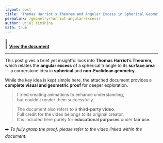 ```yaml
---
layout: post
title: "Thomas Harriot’s Theorem and Angular Excess in Spherical Geometry"
permalink: /geometry/harriot-angular-excess/
author: Ujjal Timshina
math: true
---
```


📄  
🔗 [**View the document**](https://drive.google.com/file/d/1FcsV_cNPHuJ8ADHcBfWW8OFklcLnhQ2J/view?usp=drivesdk)

---

This post gives a brief yet insightful look into **Thomas Harriot’s Theorem**, which relates the **angular excess** of a spherical triangle to its **surface area** — a cornerstone idea in **spherical** and **non-Euclidean geometry**.

While the key idea is kept simple here, the attached document provides a **complete visual and geometric proof** for deeper exploration.

>  I tried creating animations to enhance understanding,  
> but couldn’t render them successfully.

>  The document also refers to a **third-party video**.  
> Full credit for the video belongs to its original creator.  
> It is included here purely for **educational purposes** under **fair use**.

➡️ *To fully grasp the proof, please refer to the video linked within the document.*
